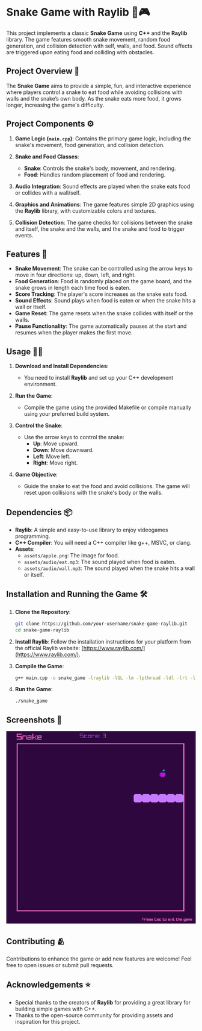 # Snake Game with Raylib 🐍🎮

This project implements a classic **Snake Game** using **C++** and the **Raylib** library. The game features smooth snake movement, random food generation, and collision detection with self, walls, and food. Sound effects are triggered upon eating food and colliding with obstacles.

## Project Overview 🎯

The **Snake Game** aims to provide a simple, fun, and interactive experience where players control a snake to eat food while avoiding collisions with walls and the snake’s own body. As the snake eats more food, it grows longer, increasing the game's difficulty.

## Project Components ⚙️

1. **Game Logic (`main.cpp`)**: Contains the primary game logic, including the snake's movement, food generation, and collision detection.
   
2. **Snake and Food Classes**: 
   - **Snake**: Controls the snake's body, movement, and rendering.
   - **Food**: Handles random placement of food and rendering.
   
3. **Audio Integration**: Sound effects are played when the snake eats food or collides with a wall/self.

4. **Graphics and Animations**: The game features simple 2D graphics using the **Raylib** library, with customizable colors and textures.

5. **Collision Detection**: The game checks for collisions between the snake and itself, the snake and the walls, and the snake and food to trigger events.

## Features 🌟

- **Snake Movement**: The snake can be controlled using the arrow keys to move in four directions: up, down, left, and right.
- **Food Generation**: Food is randomly placed on the game board, and the snake grows in length each time food is eaten.
- **Score Tracking**: The player's score increases as the snake eats food.
- **Sound Effects**: Sound plays when food is eaten or when the snake hits a wall or itself.
- **Game Reset**: The game resets when the snake collides with itself or the walls.
- **Pause Functionality**: The game automatically pauses at the start and resumes when the player makes the first move.

## Usage 🧑‍💻

1. **Download and Install Dependencies**:
    - You need to install **Raylib** and set up your C++ development environment.

2. **Run the Game**:
    - Compile the game using the provided Makefile or compile manually using your preferred build system.

3. **Control the Snake**:
    - Use the arrow keys to control the snake:
        - **Up**: Move upward.
        - **Down**: Move downward.
        - **Left**: Move left.
        - **Right**: Move right.

4. **Game Objective**:
    - Guide the snake to eat the food and avoid collisions. The game will reset upon collisions with the snake's body or the walls.

## Dependencies 📦

- **Raylib**: A simple and easy-to-use library to enjoy videogames programming.
- **C++ Compiler**: You will need a C++ compiler like g++, MSVC, or clang.
- **Assets**:
   - `assets/apple.png`: The image for food.
   - `assets/audio/eat.mp3`: The sound played when food is eaten.
   - `assets/audio/wall.mp3`: The sound played when the snake hits a wall or itself.

## Installation and Running the Game 🛠️

1. **Clone the Repository**:
    ```bash
    git clone https://github.com/your-username/snake-game-raylib.git
    cd snake-game-raylib
    ```

2. **Install Raylib**: Follow the installation instructions for your platform from the official Raylib website: [https://www.raylib.com/](https://www.raylib.com/).

3. **Compile the Game**:
    ```bash
    g++ main.cpp -o snake_game -lraylib -lGL -lm -lpthread -ldl -lrt -lX11
    ```

4. **Run the Game**:
    ```bash
    ./snake_game
    ```

## Screenshots 📸

![Screenshot 1](screenshots/scr_1.png)

## Contributing 🫂

Contributions to enhance the game or add new features are welcome! Feel free to open issues or submit pull requests.

## Acknowledgements ⭐

- Special thanks to the creators of **Raylib** for providing a great library for building simple games with C++.
- Thanks to the open-source community for providing assets and inspiration for this project.
